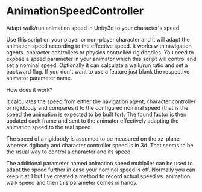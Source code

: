 # AnimationSpeedController
Adapt walk/run animation speed in Unity3d to your character's speed

Use this script on your player or non-player character and it will adapt the animation speed according to the effective speed. It works with navigation agents, character controllers or physics controlled rigidbodies. You need to expose a speed parameter in your animator which this script will control and set a nominal speed.
Optionally it can calculate a walk/run ratio and set a backward flag.
If you don't want to use a feature just blank the respective animator parameter name.

How does it work?

It calculates the speed from either the navigation agent, character controller or rigidbody and compares it to the configured nominal speed (that is the speed the animation is expected to be built for).
The found factor is then updated each frame and sent to the animator effectively adapting the animation speed to the real speed.

The speed of a rigidbody is assumed to be measured on the xz-plane whereas rigibody and character controller speed is in 3d. That seems to be the usual way to control a character and its speed.

The additional parameter named animation speed multiplier can be used to adapt the speed further in case your nominal speed is off. Normally you can keep it at 1 but I've created a method to record actual speed vs. animation walk speed and then this parameter comes in handy.

